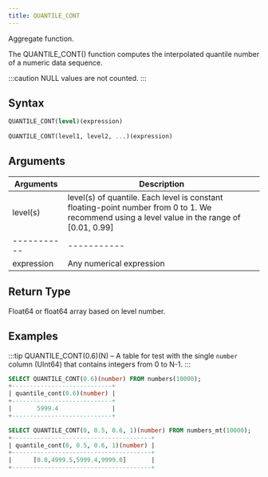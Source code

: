 ```yaml
---
title: QUANTILE_CONT
---
```


Aggregate function.

The QUANTILE_CONT() function computes the interpolated quantile number of a numeric data sequence.

:::caution
NULL values are not counted.
:::

## Syntax

```sql
QUANTILE_CONT(level)(expression)
    
QUANTILE_CONT(level1, level2, ...)(expression)
```

## Arguments

| Arguments   | Description                                                                                                                                   |
|-------------|-----------------------------------------------------------------------------------------------------------------------------------------------|
| level(s)    | level(s) of quantile. Each level is constant floating-point number from 0 to 1. We recommend using a level value in the range of [0.01, 0.99] |
| ----------- | -----------                                                                                                                                   |
| expression  | Any numerical expression                                                                                                                      |

## Return Type

Float64 or float64 array based on level number.

## Examples

:::tip
QUANTILE_CONT(0.6)(N) – A table for test with the single `number` column (UInt64) that contains integers from 0 to N-1.
:::

```sql
SELECT QUANTILE_CONT(0.6)(number) FROM numbers(10000);
+----------------------------+
| quantile_cont(0.6)(number) |
+----------------------------+
|       5999.4               |
+----------------------------+
```

```sql
SELECT QUANTILE_CONT(0, 0.5, 0.6, 1)(number) FROM numbers_mt(10000);
+---------------------------------------+
| quantile_cont(0, 0.5, 0.6, 1)(number) |
+---------------------------------------+
|      [0.0,4999.5,5999.4,9999.0]       |
+---------------------------------------+
```
